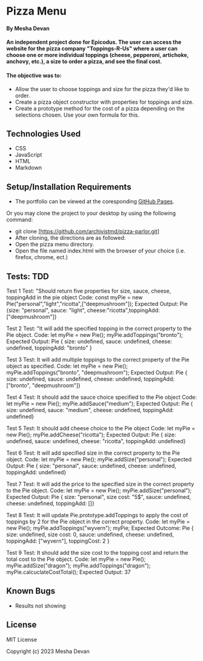 # Pizza Menu

#### By **Mesha Devan**

#### An independent project done for Epicodus. The user can access the website for the pizza company "Toppings-R-Us" where a user can choose one or more individual toppings (cheese, pepperoni, artichoke, anchovy, etc.), a size to order a pizza, and see the final cost.

#### The objective was to:
* Allow the user to choose toppings and size for the pizza they'd like to order.
* Create a pizza object constructor with properties for toppings and size.
* Create a prototype method for the cost of a pizza depending on the selections chosen. Use your own formula for this.


## Technologies Used

* CSS
* JavaScript
* HTML
* Markdown

## Setup/Installation Requirements

* The portfolio can be viewed at the coresponding [GitHub Pages](https://archivistmd.github.io/pizza-parlor).

Or you may clone the project to your desktop by using the following command:

* git clone [https://github.com/archivistmd/pizza-parlor.git]
* After cloning, the directions are as followed:
* Open the pizza menu directory.
* Open the file named index.html with the browser of your choice (i.e. firefox, chrome, ect.)

## Tests: TDD
Test 1
Test: "Should return five properties for size, sauce, cheese, toppingAdd in the pie object
Code:
const myPie = new Pie("personal","light","ricotta",["deepmushroom"]); 
Expected Output: 
Pie {size: "personal", sauce: "light", cheese:"ricotta",toppingAdd: ["deepmushroom"]}

Test 2
Test: "It will add the specified topping in the correct property to the Pie object.
Code: 
let myPie = new Pie();
myPie.addToppings("bronto");
Expected Output: Pie
{ size: undefined, sauce: undefined, cheese: undefined, toppingAdd: "bronto" }

Test 3
Test: It will add multiple toppings to the correct property of the Pie object as specified.
Code:
let myPie = new Pie();
myPie.addToppings("bronto", "deepmushroom");
Expected Output:
Pie { size: undefined, sauce: undefined, cheese: undefined, toppingAdd: ["bronto", "deepmushroom"]}

Test 4
Test: It should add the sauce choice specified to the Pie object
Code:
let myPie = new Pie();
myPie.addSauce("medium");
Expected Output:
Pie { size: undefined, sauce: "medium", cheese: undefined, toppingAdd: undefined}

Test 5
Test: It should add cheese choice to the Pie object
Code:
let myPie = new Pie();
myPie.addCheese("ricotta");
Expected Output:
Pie { size: undefined, sauce: undefined, cheese: "ricotta", toppingAdd: undefined}

Test 6
Test: It will add specified size in the correct property to the Pie object.
Code:
let myPie = new Pie();
myPie.addSize("personal");
Expected Output:
Pie { size: "personal", sauce: undefined, cheese: undefined, toppingAdd: undefined}

Test 7
Test: It will add the price to the specified size in the correct property to the Pie object.
Code:
let myPie = new Pie();
myPie.addSize("personal");
Expected Output:
Pie { size: "personal", size cost: "5$", sauce: undefined, cheese: undefined, toppingAdd: []}

Test 8
Test: It will update Pie.prototype.addToppings to apply the cost of toppings by 2 for the Pie object in the correct property.
Code:
let myPie = new Pie();
myPie.addToppings("wyvern");
myPie;
Expected Outcome:
Pie { size: undefined, size cost: 0, sauce: undefined, cheese: undefined, toppingAdd: ["wyvern"], toppingCost: 2 }

Test 9
Test: It should add the size cost to the topping cost and return the total cost to the Pie object.
Code:
let myPie = new Pie();
myPie.addSize("dragon");
myPie.addToppings("dragon");
myPie.calcuclateCostTotal();
Expected Output: 37

## Known Bugs

* Results not showing

## License

MIT License

Copyright (c) 2023 Mesha Devan